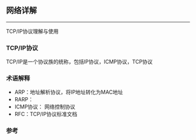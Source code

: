 ## 网络详解
-----------------------
TCP/IP协议理解与使用

### TCP/IP协议 
TCP/IP是一个协议族的统称，包括IP协议，ICMP协议，TCP协议 

### 术语解释
+ ARP：地址解析协议，将IP地址转化为MAC地址 
+ RARP： 
+ ICMP协议： 网络控制协议 
+ RFC：TCP/IP协议标准文档

### 参考  

